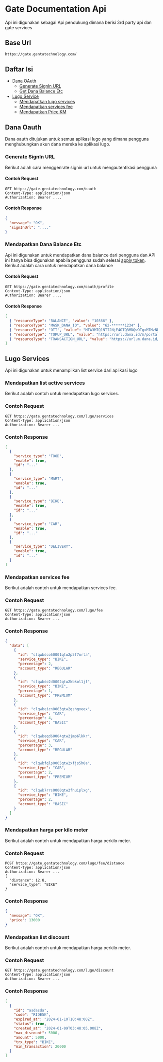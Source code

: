 # Gate Documentation Api

Api ini digunakan sebagai Api pendukung dimana berisi 3rd party api dan gate services

## Base Url

```bash
https://gate.gentatechnology.com/
```

## Daftar Isi

- [Dana OAuth](#dana-oauth)
  - [Generate SignIn URL](#generate-signin-url)
  - [Get Dana Balance Etc](#get-dana-balance-etc)
- [Lugo Service](#lugo-services)
  - [Mendapatkan lugo services](#mendapatkan-list-active-services)
  - [Mendapatkan services fee](#mendapatkan-services-fee)
  - [Mendapatkan Price KM](#mendapatkan-harga-per-kilo-meter)

## Dana Oauth

Dana oauth ditujukan untuk semua aplikasi lugo yang dimana pengguna menghubungkan akun dana mereka ke aplikasi lugo.

### Generate SignIn URL

Berikut adlah cara menggenrate signin url untuk mengautentikasi pengguna

#### Contoh Request

```http
GET https://gate.gentatechnology.com/oauth
Content-Type: application/json
Authorization: Bearer ....
```

#### Contoh Response

```json
{
  "message": "OK",
  "signInUrl": "...."
}
```

### Mendapatkan Dana Balance Etc

Api ini digunakan untuk mendapatkan dana balance dari pengguna dan API ini hanya bisa digunakan apabila pengguna sudah selesai [apply token](#generate-signin-url). Berikut adalah cara untuk mendapatkan dana balance

#### Contoh Request

```http
GET https://gate.gentatechnology.com/oauth/profile
Content-Type: application/json
Authorization: Bearer ....
```

#### Contoh Response

```json
[
  { "resourceType": "BALANCE", "value": "10366" },
  { "resourceType": "MASK_DANA_ID", "value": "62-******1234" },
  { "resourceType": "OTT", "value": "MTA3MTQ1NTI2NjE4OTQ3MDQwOTgxMTMzNDg5MTcyMTY3M" },
  { "resourceType": "TOPUP_URL", "value": "https://url.dana.id/m/portal/topup" },
  { "resourceType": "TRANSACTION_URL", "value": "https://url.m.dana.id/m/ipg?sourcePlatform=IPG" }
]
```

## Lugo Services

Api ini digunakan untuk menampilkan list service dari aplikasi lugo

### Mendapatkan list active services

Berikut adalah contoh untuk mendapatkan lugo services.

### Contoh Request

```http
GET https://gate.gentatechnology.com/lugo/services
Content-Type: application/json
Authorization: Bearer ...
```

### Contoh Response

```json
[
  {
    "service_type": "FOOD",
    "enable": true,
    "id": "..."
  },
  {
    "service_type": "MART",
    "enable": true,
    "id": "..."
  },
  {
    "service_type": "BIKE",
    "enable": true,
    "id": "..."
  },
  {
    "service_type": "CAR",
    "enable": true,
    "id": "..."
  },
  {
    "service_type": "DELIVERY",
    "enable": true,
    "id": "..."
  }
]
```

### Mendapatkan services fee

Berikut adalah contoh untuk mendapatkan services fee.

### Contoh Request

```http
GET https://gate.gentatechnology.com/lugo/fee
Content-Type: application/json
Authorization: Bearer ...
```

### Contoh Response

```json
{
  "data": [
    {
      "id": "clqwbdco60001qtw2p5f7orta",
      "service_type": "BIKE",
      "percentage": 2,
      "account_type": "REGULAR"
    },
    {
      "id": "clqwbdo2d0002qtw2kbkol1jf",
      "service_type": "BIKE",
      "percentage": 1,
      "account_type": "PREMIUM"
    },
    {
      "id": "clqwbeicn0003qtw2gshgxeex",
      "service_type": "CAR",
      "percentage": 4,
      "account_type": "BASIC"
    },
    {
      "id": "clqwbeqd60004qtw2jmp6lkkr",
      "service_type": "CAR",
      "percentage": 3,
      "account_type": "REGULAR"
    },
    {
      "id": "clqwbfqlp0005qtw2xfjs5h8a",
      "service_type": "CAR",
      "percentage": 2,
      "account_type": "PREMIUM"
    },
    {
      "id": "clqwb7rrs0000qtw2fhuiplxg",
      "service_type": "BIKE",
      "percentage": 2,
      "account_type": "BASIC"
    }
  ]
}
```

### Mendapatkan harga per kilo meter

Berikut adalah contoh untuk mendapatkan harga perkilo meter.

### Contoh Request

```http
POST https://gate.gentatechnology.com/lugo/fee/distance
Content-Type: application/json
Authorization: Bearer ...
{
  "distance": 12.8,
  "service_type": "BIKE"
}
```

### Contoh Response

```json
{
  "message": "OK",
  "price": 13000
}
```

### Mendapatkan list discount

Berikut adalah contoh untuk mendapatkan harga perkilo meter.

### Contoh Request

```http
GET https://gate.gentatechnology.com/lugo/discount
Content-Type: application/json
Authorization: Bearer ...
```

### Contoh Response

```json
[
  {
    "id": "asdasda",
    "code": "RIDE5K",
    "expired_at": "2024-01-10T10:48:00Z",
    "status": true,
    "created_at": "2024-01-09T03:48:05.008Z",
    "max_discount": 5000,
    "amount": 5000,
    "trx_type": "BIKE",
    "min_transaction": 20000
  }
]
```
